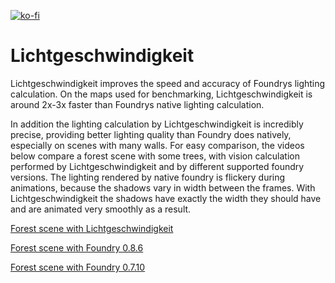[![ko-fi](https://ko-fi.com/img/githubbutton_sm.svg)](https://ko-fi.com/staebchenfisch)

# Lichtgeschwindigkeit

Lichtgeschwindigkeit improves the speed and accuracy of Foundrys lighting calculation. On the maps used for benchmarking, Lichtgeschwindigkeit is around 2x-3x faster than Foundrys native lighting calculation.

In addition the lighting calculation by Lichtgeschwindigkeit is incredibly precise, providing better lighting quality than Foundry does natively, especially on scenes with many walls. For easy comparison, the videos below compare a forest scene with some trees, with vision calculation performed by Lichtgeschwindigkeit and by different supported foundry versions. The lighting rendered by native foundry is flickery during animations, because the shadows vary in width between the frames. With Lichtgeschwindigkeit the shadows have exactly the width they should have and are animated very smoothly as a result.

[Forest scene with Lichtgeschwindigkeit](https://github.com/manuelVo/foundryvtt-lichtgeschwindigkeit/blob/media/media/lichtgeschwindigkeit.mp4?raw=true)

[Forest scene with Foundry 0.8.6](https://github.com/manuelVo/foundryvtt-lichtgeschwindigkeit/blob/media/media/foundry_0.8.6.mp4?raw=true)

[Forest scene with Foundry 0.7.10](https://github.com/manuelVo/foundryvtt-lichtgeschwindigkeit/blob/media/media/foundry_0.7.10.mp4?raw=true)

